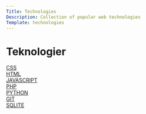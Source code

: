```yaml
---
Title: Technologies
Description: Collection of popular web technologies
Template: technologies
---
```

<div class="technology-box heading-h1">
    <h1>Teknologier</h1>
</div>

<div class="technology-box css">
    <a href="%base_url%/technology/css">CSS</a>
</div>

<div class="technology-box html">
    <a href="%base_url%/technology/html">HTML</a>
</div>

<div class="technology-box javascript">
    <a href="%base_url%/technology/javascript">JAVASCRIPT</a>
</div>

<div class="technology-box php">
    <a href="%base_url%/technology/php">PHP</a>
</div>

<div class="technology-box python">
    <a href="%base_url%/technology/python">PYTHON</a>
</div>

<div class="technology-box git">
    <a href="%base_url%/technology/git">GIT</a>
</div>

<div class="technology-box sqlite">
    <a href="%base_url%/technology/sqlite">SQLITE</a>
</div>